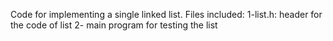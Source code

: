 Code for implementing a single linked list. Files included:
1-list.h: header for the code of list 
2- main program for testing the list
